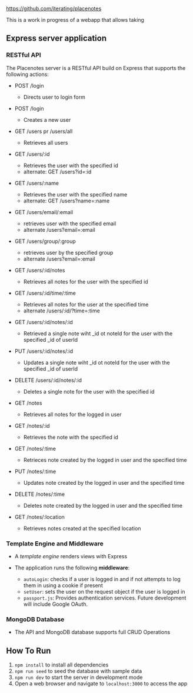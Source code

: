 https://github.com/iterating/placenotes

This is a work in progress of a webapp that allows taking

## Express server application
### RESTful API
The Placenotes server is a RESTful API build on Express that supports the following actions:
- POST /login
	- Directs user to login form
- POST /login
	+ Creates a new user

- GET /users pr /users/all
	+ Retrieves all users
- GET /users/:id
	+ Retrieves the user with the specified id
	- alternate: GET  /users?id=:id
- GET /users/:name
	+ Retrieves the user with the specified name
	- alternate: GET  /users?name=:name
- GET /users/email/:email
	- retrieves user with the specified email
	- alternate /users?email=:email
- GET /users/group/:group
	- retrieves user by the specified group
	- alternate /users?email=:email
- GET /users/:id/notes
	+ Retrieves all notes for the user with the specified id

- GET /users/:id/time/:time
	+ Retrieves all notes for the user at the specified time
	- alternate /users/:id/?time=:time

- GET /users/:id/notes/:id
	+ Retrieved a single note wiht _id ot noteId for the user with the specified _id of userId
- PUT /users/:id/notes/:id 
	+ Updates a single note wiht _id ot noteId for the user with the specified _id of userId
- DELETE /users/:id/notes/:id 
	+ Deletes a single note for the user with the specified id

- GET /notes
	+ Retrieves all notes for the logged in user
- GET /notes/:id
	+ Retrieves the note with the specified id

- GET /notes/:time
	- Retrieces note created by the logged in user and the specified time
- PUT /notes/:time
	- Updates note created by the logged in user and the specified time
- DELETE /notes/:time
	- Deletes note created by the logged in user and the specified time

- GET /notes/:location
	+ Retrieves notes created at the specified location

### Template Engine and Middleware
- A *template engine* renders views with Express

- The application runs the following **middleware**:
  - `autoLogin`: checks if a user is logged in and if not attempts to log them in using a cookie if present
  - `setUser`: sets the user on the request object if the user is logged in
  - `passport.js`: Provides authentication services. Future development will include Google OAuth. 
### MongoDB Database
- The API and MongoDB database supports full CRUD Operations

## How To Run

1. `npm install` to install all dependencies
2. `npm run seed` to seed the database with sample data
3. `npm run dev` to start the server in development mode
4. Open a web browser and navigate to `localhost:3000` to access the app

